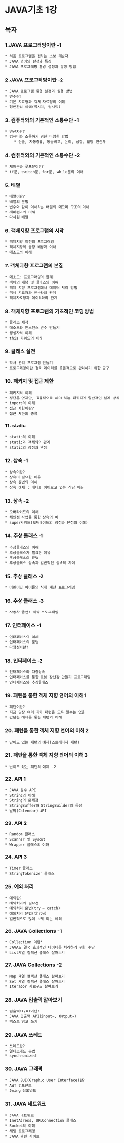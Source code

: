 # JAVA기초 1강

## 목차

### 1.JAVA 프로그래밍이란 -1 
    * 처음 프로그램을 접하는 초보 개발자
    * JAVA 언어의 탄생과 특징
    * JAVA 프로그래밍 환경 설정과 실행 방법
    
### 2.JAVA 프로그래밍이란 -2
    * JAVA 프로그램 환경 설정과 실행 방법
    * 변수란?
    * 기본 자료형과 객체 자료형의 이해
    * 형변환의 이해(묵시적, 명시적)
    
### 3. 컴퓨터와의 기본적인 소통수단 -1
    * 연산자란?
    * 컴퓨터와 소통하기 위한 다양한 방법
        * 산술, 자동증감, 동등비교, 논리, 삼항, 할당 연산자
        
### 4. 컴퓨터와의 기본적인 소통수단 -2
    * 제어문과 루프문이란?
    * if문, switch문, for문, while문의 이해
    
### 5. 배열
    * 배열이란?
    * 배열의 문법
    * 변수와 같이 이해하는 배열의 메모리 구조의 이해
    * 래퍼런스의 이해
    * 다차원 배열
    
### 6. 객체지향 프로그램의 시작
    * 객체지향 이전의 프로그래밍
    * 객체지향의 등장 배경과 이해
    * 메소드의 이해
    
### 7. 객체지향 프로그램의 본질
    * 메소드: 프로그래밍의 한계
    * 객체의 개념 및 클래스의 이해
    * 객체 지향 프로그램에서 데이터 처리 방법
    * 객체 자료형과 변수와의 관계
    * 객체자료형과 데이터와의 관계
    
### 8. 객체지향 프로그램의 기초적인 코딩 방법
    * 클래스 제작
    * 메소드와 인스턴스 변수 만들기
    * 생성자의 이해
    * this 키워드의 이해
    
### 9. 클래스 실전
    * 학사 관리 프로그램 만들기
    * 프로그래밍이란 결국 데이터를 효율적으로 관리하기 위한 공구
    
### 10. 패키지 및 접근 제한
    * 패키지의 이해
    * 정답은 없지만, 효율적으로 해야 하는 패키지의 일반적인 설계 방식
    * import의 이해
    * 접근 제한이란?
    * 접근 제한의 종류
    
### 11. static 
    * static의 이해
    * static과 객체와의 관계
    * static의 장점과 단점
    
### 12. 상속 -1
    * 상속이란?
    * 상속이 필요한 이유
    * 상속 문법의 이해
    * 상속 예제 : 대대로 이어오고 있는 식당 메뉴
    
### 13. 상속 -2
    * 오버라이드의 이해
    * 체인점 사업을 통한 상속의 예
    * super키워드(오버라이드의 장점과 단점의 이해)
    
### 14. 추상 클래스 -1
    * 추상클래스의 이해
    * 추상클래스가 필요한 이유
    * 추상클래스의 문법
    * 추상클래스 상속과 일반적인 상속의 차이
    
### 15. 추상 클래스 -2
    * 어린이집 아이들의 식대 계산 프로그래밍
    
### 16. 추상 클래스 -3
    * 자동차 옵션: 제작 프로그래밍
    
### 17. 인터페이스 -1
    * 인터페이스의 이해
    * 인터페이스의 문법
    * 다형성이란?
    
### 18. 인터페이스 -2
    * 인터페이스와 다중상속
    * 인터페이스를 통한 로봇 장난감 만들기 프로그래밍
    * 인터페이스와 추상클래스
    
### 19. 패턴을 통한 객체 지향 언어의 이해 1
    * 패턴이란?
    * 지금 당장 여러 가지 패턴을 모두 알수는 없음
    * 간단한 예제를 통한 패턴의 이해
    
### 20. 패턴을 통한 객체 지향 언어의 이해 2
    * 난이도 있는 패턴의 예제(스트레티지 패턴)
    
### 21. 패턴을 통한 객체 지향 언어의 이해 3
    * 난이도 있는 패턴의 예제 -2
    
### 22. API 1
    * JAVA 필수 API
    * String의 이해
    * String의 문제점
    * StringBuffer와 StringBuilder의 등장
    * 날짜(Calendar) API
    
### 23. API 2
    * Random 클래스
    * Scanner 및 Sysout
    * Wrapper 클래스의 이해
    
### 24. API 3
    * Timer 클래스
    * StringTokenizer 클래스
    
### 25. 예외 처리
    * 예외란?
    * 예외처리의 필요성
    * 예외처리 문법(try ~ catch)
    * 예외처리 문법(throw)
    * 일반적으로 많이 보게 되는 예외
    
### 26. JAVA Collections -1
    * Collection 이란?
    * JAVA도 결국 효과적인 데이터를 처리하기 위한 수단
    * List계열 컬렉션 클래스 살펴보기
    
### 27. JAVA Collections -2
    * Map 계열 컬렉션 클래스 살펴보기
    * Set 계열 컬렉션 클래스 살펴보기
    * Iterator 자료구조 살펴보기
    
### 28. JAVA 입출력 알아보기
    * 입출력(I/O)이란?
    * JAVA 입출력 API(input~, Output~)
    * 텍스트 읽고 쓰기
    
### 29. JAVA 쓰레드
    * 쓰레드란?
    * 멀티스레드 문법
    * synchronized
    
### 30. JAVA 그래픽
    * JAVA GUI(Graphic User Interface)란?
    * AWT 컴포넌트
    * Swing 컴포넌트
    
### 31. JAVA 네트워크
    * JAVA 네트워크
    * InetAdress, URLConnection 클래스
    * Socket의 이해
    * 채팅 프로그래밍
    * JAVA 관련 사이트
